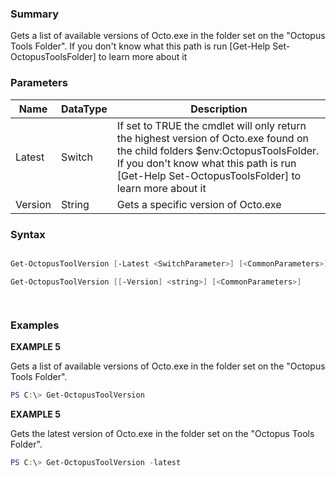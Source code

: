 ﻿### Summary
Gets a list of available versions of Octo.exe in the folder set on the "Octopus Tools Folder". If you don't know what this path is run [Get-Help Set-OctopusToolsFolder] to learn more about it
### Parameters
| Name | DataType          | Description |
| ------------- | ----------- | ----------- |
| Latest | Switch |  If set to TRUE the cmdlet will only return the highest version of Octo.exe found on the child folders $env:OctopusToolsFolder. If you don't  know what this path is run [Get-Help Set-OctopusToolsFolder] to learn more about it     |
| Version | String |  Gets a specific version of Octo.exe     |

### Syntax
``` powershell

Get-OctopusToolVersion [-Latest <SwitchParameter>] [<CommonParameters>]

Get-OctopusToolVersion [[-Version] <string>] [<CommonParameters>]




``` 

### Examples
**EXAMPLE 5**

Gets a list of available versions of Octo.exe in the folder set on the "Octopus Tools Folder".

 ``` powershell 
 PS C:\> Get-OctopusToolVersion
 ``` 

**EXAMPLE 5**

Gets the latest version of Octo.exe in the folder set on the "Octopus Tools Folder".

 ``` powershell 
 PS C:\> Get-OctopusToolVersion -latest
 ``` 

